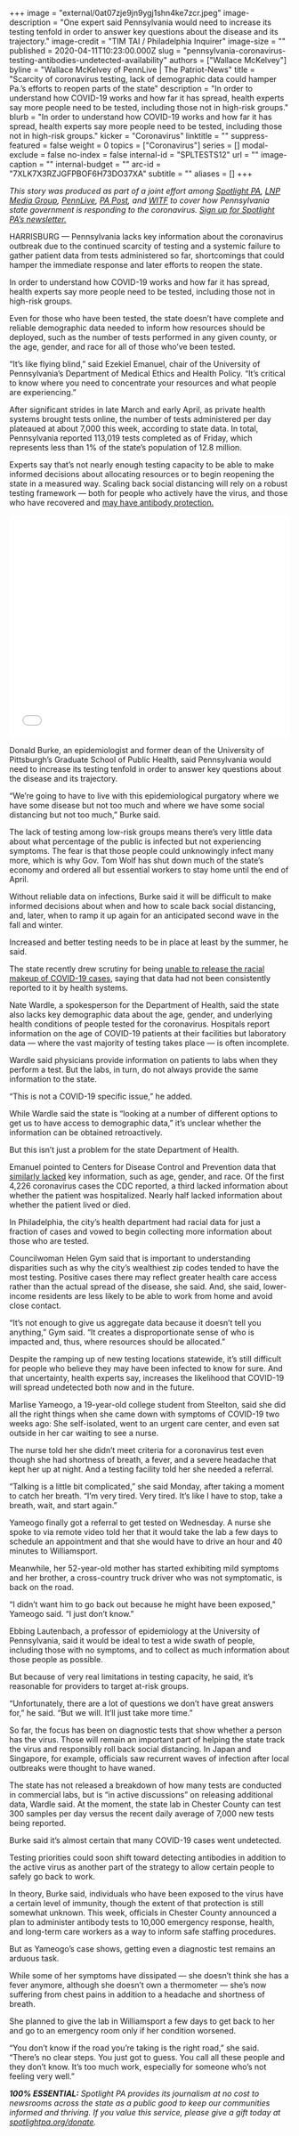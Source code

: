 +++
image = "external/0at07zje9jn9ygj1shn4ke7zcr.jpeg"
image-description = "One expert said Pennsylvania would need to increase its testing tenfold in order to answer key questions about the disease and its trajectory."
image-credit = "TIM TAI / Philadelphia Inquirer"
image-size = ""
published = 2020-04-11T10:23:00.000Z
slug = "pennsylvania-coronavirus-testing-antibodies-undetected-availability"
authors = ["Wallace McKelvey"]
byline = "Wallace McKelvey of PennLive | The Patriot-News"
title = "Scarcity of coronavirus testing, lack of demographic data could hamper Pa.’s efforts to reopen parts of the state"
description = "In order to understand how COVID-19 works and how far it has spread, health experts say more people need to be tested, including those not in high-risk groups."
blurb = "In order to understand how COVID-19 works and how far it has spread, health experts say more people need to be tested, including those not in high-risk groups."
kicker = "Coronavirus"
linktitle = ""
suppress-featured = false
weight = 0
topics = ["Coronavirus"]
series = []
modal-exclude = false
no-index = false
internal-id = "SPLTESTS12"
url = ""
image-caption = ""
internal-budget = ""
arc-id = "7XLK7X3RZJGFPBOF6H73DO37XA"
subtitle = ""
aliases = []
+++

<i>This story was produced as part of a joint effort among </i><a href="https://www.spotlightpa.org/"><i>Spotlight PA</i></a><i>, </i><a href="https://lancasteronline.com/"><i>LNP Media Group</i></a><i>, </i><a href="https://www.pennlive.com/"><i>PennLive</i></a><i>, </i><a href="https://papost.org/"><i>PA Post</i></a><i>, and </i><a href="https://www.witf.org/"><i>WITF</i></a><i> to cover how Pennsylvania state government is responding to the coronavirus. </i><a href="https://www.spotlightpa.org/newsletters"><i>Sign up for Spotlight PA’s newsletter.</i></a>

HARRISBURG — Pennsylvania lacks key information about the coronavirus outbreak due to the continued scarcity of testing and a systemic failure to gather patient data from tests administered so far, shortcomings that could hamper the immediate response and later efforts to reopen the state.

In order to understand how COVID-19 works and how far it has spread, health experts say more people need to be tested, including those not in high-risk groups.

Even for those who have been tested, the state doesn’t have complete and reliable demographic data needed to inform how resources should be deployed, such as the number of tests performed in any given county, or the age, gender, and race for all of those who’ve been tested.

“It’s like flying blind,” said Ezekiel Emanuel, chair of the University of Pennsylvania’s Department of Medical Ethics and Health Policy. “It’s critical to know where you need to concentrate your resources and what people are experiencing.”

After significant strides in late March and early April, as private health systems brought tests online, the number of tests administered per day plateaued at about 7,000 this week, according to state data. In total, Pennsylvania reported 113,019 tests completed as of Friday, which represents less than 1% of the state’s population of 12.8 million.

Experts say that’s not nearly enough testing capacity to be able to make informed decisions about allocating resources or to begin reopening the state in a measured way. Scaling back social distancing will rely on a robust testing framework — both for people who actively have the virus, and those who have recovered and <a href="https://www.scientificamerican.com/article/what-immunity-to-covid-19-really-means/" target=_blank>may have antibody protection.</a>

<iframe title="Number of new coronavirus tests reported daily" aria-label="Interactive line chart" id="datawrapper-chart-8Uhon" src="//datawrapper.dwcdn.net/8Uhon/1/" scrolling="no" frameborder="0" style="width: 0; min-width: 100% !important; border: none;" height="400"></iframe><script type="text/javascript">!function(){"use strict";window.addEventListener("message",function(a){if(void 0!==a.data["datawrapper-height"])for(var e in a.data["datawrapper-height"]){var t=document.getElementById("datawrapper-chart-"+e)||document.querySelector("iframe[src*='"+e+"']");t&&(t.style.height=a.data["datawrapper-height"][e]+"px")}})}();
</script>

Donald Burke, an epidemiologist and former dean of the University of Pittsburgh’s Graduate School of Public Health, said Pennsylvania would need to increase its testing tenfold in order to answer key questions about the disease and its trajectory.

“We’re going to have to live with this epidemiological purgatory where we have some disease but not too much and where we have some social distancing but not too much,” Burke said.

The lack of testing among low-risk groups means there’s very little data about what percentage of the public is infected but not experiencing symptoms. The fear is that those people could unknowingly infect many more, which is why Gov. Tom Wolf has shut down much of the state’s economy and ordered all but essential workers to stay home until the end of April.

Without reliable data on infections, Burke said it will be difficult to make informed decisions about when and how to scale back social distancing, and, later, when to ramp it up again for an anticipated second wave in the fall and winter.

Increased and better testing needs to be in place at least by the summer, he said.

The state recently drew scrutiny for being <a href="https://www.spotlightpa.org/news/2020/04/pennsylvania-coronavirus-cases-racial-data-collection/" target=_blank>unable to release the racial makeup of COVID-19 cases</a>, saying that data had not been consistently reported to it by health systems.

Nate Wardle, a spokesperson for the Department of Health, said the state also lacks key demographic data about the age, gender, and underlying health conditions of people tested for the coronavirus. Hospitals report information on the age of COVID-19 patients at their facilities but laboratory data — where the vast majority of testing takes place — is often incomplete.

Wardle said physicians provide information on patients to labs when they perform a test. But the labs, in turn, do not always provide the same information to the state.

“This is not a COVID-19 specific issue,” he added.

While Wardle said the state is “looking at a number of different options to get us to have access to demographic data,” it’s unclear whether the information can be obtained retroactively.

<script src="https://www.spotlightpa.org/embed.js" async></script><div data-spl-embed-version="1" data-spl-src="https://www.spotlightpa.org/embeds/donate/"></div>

But this isn’t just a problem for the state Department of Health.

Emanuel pointed to Centers for Disease Control and Prevention data that <a href="https://www.statnews.com/2020/03/24/we-need-smart-coronavirus-testing-not-just-more-testing/" target="_blank">similarly lacked</a> key information, such as age, gender, and race. Of the first 4,226 coronavirus cases the CDC reported, a third lacked information about whether the patient was hospitalized. Nearly half lacked information about whether the patient lived or died.

In Philadelphia, the city’s health department had racial data for just a fraction of cases and vowed to begin collecting more information about those who are tested.

Councilwoman Helen Gym said that is important to understanding disparities such as why the city’s wealthiest zip codes tended to have the most testing. Positive cases there may reflect greater health care access rather than the actual spread of the disease, she said. And, she said, lower-income residents are less likely to be able to work from home and avoid close contact.

“It’s not enough to give us aggregate data because it doesn’t tell you anything,” Gym said. “It creates a disproportionate sense of who is impacted and, thus, where resources should be allocated.”



Despite the ramping up of new testing locations statewide, it’s still difficult for people who believe they may have been infected to know for sure. And that uncertainty, health experts say, increases the likelihood that COVID-19 will spread undetected both now and in the future.

Marlise Yameogo, a 19-year-old college student from Steelton, said she did all the right things when she came down with symptoms of COVID-19 two weeks ago: She self-isolated, went to an urgent care center, and even sat outside in her car waiting to see a nurse.

The nurse told her she didn’t meet criteria for a coronavirus test even though she had shortness of breath, a fever, and a severe headache that kept her up at night. And a testing facility told her she needed a referral.

“Talking is a little bit complicated,” she said Monday, after taking a moment to catch her breath. “I’m very tired. Very tired. It’s like I have to stop, take a breath, wait, and start again.”

Yameogo finally got a referral to get tested on Wednesday. A nurse she spoke to via remote video told her that it would take the lab a few days to schedule an appointment and that she would have to drive an hour and 40 minutes to Williamsport.

<script src="https://www.spotlightpa.org/embed.js" async></script><div data-spl-embed-version="1" data-spl-src="https://www.spotlightpa.org/embeds/newsletter/"></div>


Meanwhile, her 52-year-old mother has started exhibiting mild symptoms and her brother, a cross-country truck driver who was not symptomatic, is back on the road.

“I didn’t want him to go back out because he might have been exposed,” Yameogo said. “I just don’t know.”

Ebbing Lautenbach, a professor of epidemiology at the University of Pennsylvania, said it would be ideal to test a wide swath of people, including those with no symptoms, and to collect as much information about those people as possible.

But because of very real limitations in testing capacity, he said, it’s reasonable for providers to target at-risk groups.

“Unfortunately, there are a lot of questions we don’t have great answers for,” he said. “But we will. It’ll just take more time.”

So far, the focus has been on diagnostic tests that show whether a person has the virus. Those will remain an important part of helping the state track the virus and responsibly roll back social distancing. In Japan and Singapore, for example, officials saw recurrent waves of infection after local outbreaks were thought to have waned.

The state has not released a breakdown of how many tests are conducted in commercial labs, but is “in active discussions” on releasing additional data, Wardle said. At the moment, the state lab in Chester County can test 300 samples per day versus the recent daily average of 7,000 new tests being reported.

Burke said it’s almost certain that many COVID-19 cases went undetected.

Testing priorities could soon shift toward detecting antibodies in addition to the active virus as another part of the strategy to allow certain people to safely go back to work.

In theory, Burke said, individuals who have been exposed to the virus have a certain level of immunity, though the extent of that protection is still somewhat unknown. This week, officials in Chester County announced a plan to administer antibody tests to 10,000 emergency response, health, and long-term care workers as a way to inform safe staffing procedures.

But as Yameogo’s case shows, getting even a diagnostic test remains an arduous task.

While some of her symptoms have dissipated — she doesn’t think she has a fever anymore, although she doesn’t own a thermometer — she’s now suffering from chest pains in addition to a headache and shortness of breath.

She planned to give the lab in Williamsport a few days to get back to her and go to an emergency room only if her condition worsened.

“You don’t know if the road you’re taking is the right road,” she said. “There’s no clear steps. You just got to guess. You call all these people and they don’t know. It’s too much work, especially for someone who’s not feeling very well.”

<i><b>100% ESSENTIAL:</b></i><i> Spotlight PA provides its journalism at no cost to newsrooms across the state as a public good to keep our communities informed and thriving. If you value this service, please give a gift today at </i><a href="https://www.spotlightpa.org/donate"><i>spotlightpa.org/donate</i></a><i>.</i>

<script src="https://www.spotlightpa.org/embed.js" async></script><div data-spl-embed-version="1" data-spl-src="https://www.spotlightpa.org/embeds/tips/?tip_text=Do%20you%20have%20a%20tip%20about%20%3Cb%3Ehow%20Pa.'s%20government%20is%20responding%20to%20the%20coronavirus%3C%2Fb%3E%3F%20Tell%20us."></div>
